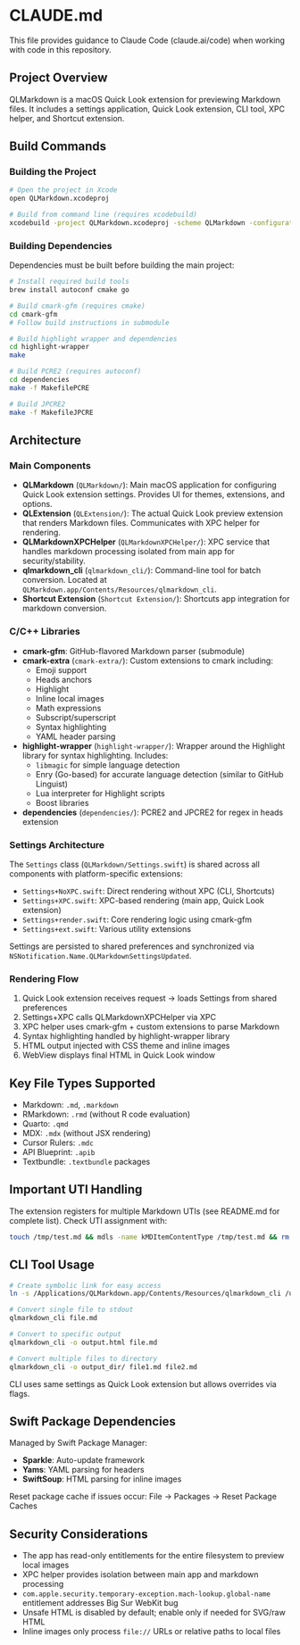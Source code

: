 # CLAUDE.md

This file provides guidance to Claude Code (claude.ai/code) when working with code in this repository.

## Project Overview

QLMarkdown is a macOS Quick Look extension for previewing Markdown files. It includes a settings application, Quick Look extension, CLI tool, XPC helper, and Shortcut extension.

## Build Commands

### Building the Project
```bash
# Open the project in Xcode
open QLMarkdown.xcodeproj

# Build from command line (requires xcodebuild)
xcodebuild -project QLMarkdown.xcodeproj -scheme QLMarkdown -configuration Release
```

### Building Dependencies

Dependencies must be built before building the main project:

```bash
# Install required build tools
brew install autoconf cmake go

# Build cmark-gfm (requires cmake)
cd cmark-gfm
# Follow build instructions in submodule

# Build highlight wrapper and dependencies
cd highlight-wrapper
make

# Build PCRE2 (requires autoconf)
cd dependencies
make -f MakefilePCRE

# Build JPCRE2
make -f MakefileJPCRE
```

## Architecture

### Main Components

- **QLMarkdown** (`QLMarkdown/`): Main macOS application for configuring Quick Look extension settings. Provides UI for themes, extensions, and options.
- **QLExtension** (`QLExtension/`): The actual Quick Look preview extension that renders Markdown files. Communicates with XPC helper for rendering.
- **QLMarkdownXPCHelper** (`QLMarkdownXPCHelper/`): XPC service that handles markdown processing isolated from main app for security/stability.
- **qlmarkdown_cli** (`qlmarkdown_cli/`): Command-line tool for batch conversion. Located at `QLMarkdown.app/Contents/Resources/qlmarkdown_cli`.
- **Shortcut Extension** (`Shortcut Extension/`): Shortcuts app integration for markdown conversion.

### C/C++ Libraries

- **cmark-gfm**: GitHub-flavored Markdown parser (submodule)
- **cmark-extra** (`cmark-extra/`): Custom extensions to cmark including:
  - Emoji support
  - Heads anchors
  - Highlight
  - Inline local images
  - Math expressions
  - Subscript/superscript
  - Syntax highlighting
  - YAML header parsing
- **highlight-wrapper** (`highlight-wrapper/`): Wrapper around the Highlight library for syntax highlighting. Includes:
  - `libmagic` for simple language detection
  - Enry (Go-based) for accurate language detection (similar to GitHub Linguist)
  - Lua interpreter for Highlight scripts
  - Boost libraries
- **dependencies** (`dependencies/`): PCRE2 and JPCRE2 for regex in heads extension

### Settings Architecture

The `Settings` class (`QLMarkdown/Settings.swift`) is shared across all components with platform-specific extensions:
- `Settings+NoXPC.swift`: Direct rendering without XPC (CLI, Shortcuts)
- `Settings+XPC.swift`: XPC-based rendering (main app, Quick Look extension)
- `Settings+render.swift`: Core rendering logic using cmark-gfm
- `Settings+ext.swift`: Various utility extensions

Settings are persisted to shared preferences and synchronized via `NSNotification.Name.QLMarkdownSettingsUpdated`.

### Rendering Flow

1. Quick Look extension receives request → loads Settings from shared preferences
2. Settings+XPC calls QLMarkdownXPCHelper via XPC
3. XPC helper uses cmark-gfm + custom extensions to parse Markdown
4. Syntax highlighting handled by highlight-wrapper library
5. HTML output injected with CSS theme and inline images
6. WebView displays final HTML in Quick Look window

## Key File Types Supported

- Markdown: `.md`, `.markdown`
- RMarkdown: `.rmd` (without R code evaluation)
- Quarto: `.qmd`
- MDX: `.mdx` (without JSX rendering)
- Cursor Rulers: `.mdc`
- API Blueprint: `.apib`
- Textbundle: `.textbundle` packages

## Important UTI Handling

The extension registers for multiple Markdown UTIs (see README.md for complete list). Check UTI assignment with:
```bash
touch /tmp/test.md && mdls -name kMDItemContentType /tmp/test.md && rm /tmp/test.md
```

## CLI Tool Usage

```bash
# Create symbolic link for easy access
ln -s /Applications/QLMarkdown.app/Contents/Resources/qlmarkdown_cli /usr/local/bin/qlmarkdown_cli

# Convert single file to stdout
qlmarkdown_cli file.md

# Convert to specific output
qlmarkdown_cli -o output.html file.md

# Convert multiple files to directory
qlmarkdown_cli -o output_dir/ file1.md file2.md
```

CLI uses same settings as Quick Look extension but allows overrides via flags.

## Swift Package Dependencies

Managed by Swift Package Manager:
- **Sparkle**: Auto-update framework
- **Yams**: YAML parsing for headers
- **SwiftSoup**: HTML parsing for inline images

Reset package cache if issues occur: File → Packages → Reset Package Caches

## Security Considerations

- The app has read-only entitlements for the entire filesystem to preview local images
- XPC helper provides isolation between main app and markdown processing
- `com.apple.security.temporary-exception.mach-lookup.global-name` entitlement addresses Big Sur WebKit bug
- Unsafe HTML is disabled by default; enable only if needed for SVG/raw HTML
- Inline images only process `file://` URLs or relative paths to local files